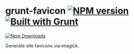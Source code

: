 # grunt-favicon [![NPM version](https://badge.fury.io/js/grunt-favicon.png)](http://badge.fury.io/js/grunt-favicon) [![Built with Grunt](https://cdn.gruntjs.com/builtwith.png)](http://gruntjs.com/)

[![Npm Downloads](https://nodei.co/npm/grunt-favicon.png?downloads=true&stars=true)](https://www.npmjs.org/package/grunt-favicon)

Generate site favicons via imagick.
